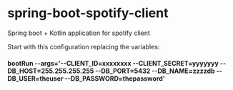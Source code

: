 # spring-boot-spotify-client
Spring boot + Kotlin application for spotify client

Start with this configuration replacing the variables:

#### bootRun --args='--CLIENT_ID=xxxxxxxx --CLIENT_SECRET=yyyyyyy --DB_HOST=255.255.255.255 --DB_PORT=5432 --DB_NAME=zzzzdb --DB_USER=theuser --DB_PASSWORD=thepassword'

